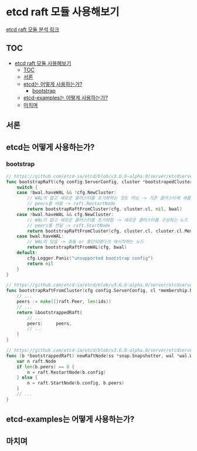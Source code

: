 # etcd raft 모듈 사용해보기

[etcd raft 모듈 분석 링크](./understanding-etcd-raft-1.md)

## TOC
<!--ts-->
- [etcd raft 모듈 사용해보기](#etcd-raft-모듈-사용해보기)
  - [TOC](#toc)
  - [서론](#서론)
  - [etcd는 어떻게 사용하는가?](#etcd는-어떻게-사용하는가)
    - [bootstrap](#bootstrap)
  - [etcd-examples는 어떻게 사용하는가?](#etcd-examples는-어떻게-사용하는가)
  - [마치며](#마치며)
<!--te-->

## 서론

## etcd는 어떻게 사용하는가?

### bootstrap

```go
// https://github.com/etcd-io/etcd/blob/v3.6.0-alpha.0/server/etcdserver/bootstrap.go#L473
func bootstrapRaft(cfg config.ServerConfig, cluster *bootstrapedCluster, bwal *bootstrappedWAL) *bootstrappedRaft {
	switch {
	case !bwal.haveWAL && !cfg.NewCluster:
        // WAL이 없고 새로운 클러스터를 초기화하는 것도 아님 -> 기존 클러스터에 새롭게 join 하는 노드
        // peers를 비움 -> raft.RestartNode
		return bootstrapRaftFromCluster(cfg, cluster.cl, nil, bwal)
	case !bwal.haveWAL && cfg.NewCluster:
        // WAL이 없고 새로운 클러스터를 초기화함 -> 새로운 클러스터를 구성하는 노드 
        // peers를 전달 -> raft.StartNode
		return bootstrapRaftFromCluster(cfg, cluster.cl, cluster.cl.MemberIDs(), bwal)
	case bwal.haveWAL:
        // WAL이 있음 -> 충돌 or 중단되었다가 재시작하는 노드
		return bootstrapRaftFromWAL(cfg, bwal)
	default:
		cfg.Logger.Panic("unsupported bootstrap config")
		return nil
	}
}

// https://github.com/etcd-io/etcd/blob/v3.6.0-alpha.0/server/etcdserver/bootstrap.go#L487
func bootstrapRaftFromCluster(cfg config.ServerConfig, cl *membership.RaftCluster, ids []types.ID, bwal *bootstrappedWAL) *bootstrappedRaft {
    // ...
    peers := make([]raft.Peer, len(ids))
    // ...
    return &bootstrappedRaft{
		// ...
		peers:     peers,
        // ...
	}
}

// https://github.com/etcd-io/etcd/blob/v3.6.0-alpha.0/server/etcdserver/bootstrap.go#L537
func (b *bootstrappedRaft) newRaftNode(ss *snap.Snapshotter, wal *wal.WAL, cl *membership.RaftCluster) *raftNode {
	var n raft.Node
	if len(b.peers) == 0 {
		n = raft.RestartNode(b.config)
	} else {
		n = raft.StartNode(b.config, b.peers)
	}
	// ...
}
```

## etcd-examples는 어떻게 사용하는가?


## 마치며